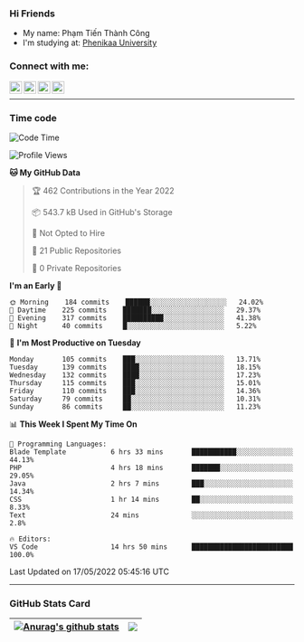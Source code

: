 ### Hi Friends

- My name: Phạm Tiến Thành Công
- I'm studying at: [Phenikaa University]


### Connect with me:
[<img align="left" alt="PhamTienThanhCong | Facebook" width="22px" src="https://upload.wikimedia.org/wikipedia/commons/thumb/1/16/Facebook-icon-1.png/640px-Facebook-icon-1.png" />][facebook]
[<img align="left" alt="PhamTienThanhCong | Zalo" width="22px" src="https://www.anphatpc.com.vn/template/anphat_2020v2/images/icon-zalo.jpg" />][zalo]
[<img align="left" alt="PhamTienThanhCong | LinkedIn" width="22px" src="https://cdn3.iconfinder.com/data/icons/inficons/512/linkedin.png" />][linkedin]
[<img align="left" alt="PhamTienThanhCong | tiktok" width="22px" src="https://cdn.worldvectorlogo.com/logos/tiktok-logo.svg" />][tiktok]

<br />

---

### Time code

<!--START_SECTION:waka-->
![Code Time](http://img.shields.io/badge/Code%20Time-330%20hrs%204%20mins-blue)

![Profile Views](http://img.shields.io/badge/Profile%20Views-77-blue)

**🐱 My GitHub Data** 

> 🏆 462 Contributions in the Year 2022
 > 
> 📦 543.7 kB Used in GitHub's Storage 
 > 
> 🚫 Not Opted to Hire
 > 
> 📜 21 Public Repositories 
 > 
> 🔑 0 Private Repositories  
 > 
**I'm an Early 🐤** 

```text
🌞 Morning    184 commits    ██████░░░░░░░░░░░░░░░░░░░   24.02% 
🌆 Daytime    225 commits    ███████░░░░░░░░░░░░░░░░░░   29.37% 
🌃 Evening    317 commits    ██████████░░░░░░░░░░░░░░░   41.38% 
🌙 Night      40 commits     █░░░░░░░░░░░░░░░░░░░░░░░░   5.22%

```
📅 **I'm Most Productive on Tuesday** 

```text
Monday       105 commits    ███░░░░░░░░░░░░░░░░░░░░░░   13.71% 
Tuesday      139 commits    ████░░░░░░░░░░░░░░░░░░░░░   18.15% 
Wednesday    132 commits    ████░░░░░░░░░░░░░░░░░░░░░   17.23% 
Thursday     115 commits    ███░░░░░░░░░░░░░░░░░░░░░░   15.01% 
Friday       110 commits    ███░░░░░░░░░░░░░░░░░░░░░░   14.36% 
Saturday     79 commits     ██░░░░░░░░░░░░░░░░░░░░░░░   10.31% 
Sunday       86 commits     ██░░░░░░░░░░░░░░░░░░░░░░░   11.23%

```


📊 **This Week I Spent My Time On** 

```text
💬 Programming Languages: 
Blade Template           6 hrs 33 mins       ███████████░░░░░░░░░░░░░░   44.13% 
PHP                      4 hrs 18 mins       ███████░░░░░░░░░░░░░░░░░░   29.05% 
Java                     2 hrs 7 mins        ███░░░░░░░░░░░░░░░░░░░░░░   14.34% 
CSS                      1 hr 14 mins        ██░░░░░░░░░░░░░░░░░░░░░░░   8.33% 
Text                     24 mins             ░░░░░░░░░░░░░░░░░░░░░░░░░   2.8%

🔥 Editors: 
VS Code                  14 hrs 50 mins      █████████████████████████   100.0%

```


 Last Updated on 17/05/2022 05:45:16 UTC
<!--END_SECTION:waka-->

---

### GitHub Stats Card

| <a href="https://github.com/phamtienthanhcong"><img align="center" src="https://github-readme-stats.vercel.app/api?username=PhamTienThanhCong&show_icons=true&include_all_commits=true&theme=buefy&hide_border=true&theme=ocean_dark" alt="Anurag's github stats" /></a> | <a href="https://github.com/phamtienthanhcong"><img align="center" src="https://github-readme-stats.vercel.app/api/top-langs/?username=PhamTienThanhCong&layout=compact&theme=buefy&hide_border=true&theme=ocean_dark" /></a> |
| ------------- | ------------- |

[Phenikaa University]: https://phenikaa-uni.edu.vn/vi
[facebook]: https://www.facebook.com/phamtienthanhcong
[linkedin]: https://linkedin.com/in/phamtienthanhcong
[zalo]: https://zalo.me/0396396332
[tiktok]: https://www.tiktok.com/@phamtienthanhcong
[web]: https://github.com/PhamTienThanhCong/web_dev
[min project]: https://github.com/PhamTienThanhCong/Project-Of-Web
[c and cpp]: https://github.com/PhamTienThanhCong/Code_C_and_Cpro
[python]: https://github.com/PhamTienThanhCong/Python_beginer
